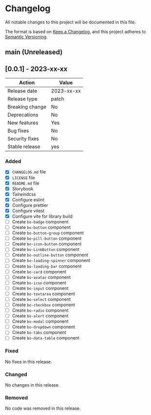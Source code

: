 # Changelog

All notable changes to this project will be documented in this file.

The format is based on [Keep a Changelog](https://keepachangelog.com/en/1.0.0/), and this project adheres to [Semantic Versioning](https://semver.org/spec/v2.0.0.html).

## main (Unreleased)

## [0.0.1] - 2023-xx-xx

| Action          | Value      |
| --------------- | ---------- |
| Release date    | 2023-xx-xx |
| Release type    | patch      |
| Breaking change | No         |
| Deprecations    | No         |
| New features    | Yes        |
| Bug fixes       | No         |
| Security fixes  | No         |
| Stable release  | yes        |

### Added

- [x] `CHANGELOG.md` file
- [x] `LICENSE` file
- [x] `README.md` file
- [x] Storybook
- [x] Tailwindcss
- [x] Configure eslint
- [x] Configure prettier
- [x] Configure vitest
- [x] Configure vite for library build
- [ ] Create `bo-badge` component
- [ ] Create `bo-button` component
- [ ] Create `bo-button-group` component
- [ ] Create `bo-pill-button` component
- [ ] Create `bo-icon-button` component
- [ ] Create `bo-LinkButton` component
- [ ] Create `bo-outline-button` component
- [ ] Create `bo-loading-spinner` component
- [ ] Create `bo-loading-bar` component
- [ ] Create `bo-card` component
- [ ] Create `bo-avatar` component
- [ ] Create `bo-icon` component
- [ ] Create `bo-input` component
- [ ] Create `bo-textarea` component
- [ ] Create `bo-select` component
- [ ] Create `bo-checkbox` component
- [ ] Create `bo-radio` component
- [ ] Create `bo-alert` component
- [ ] Create `bo-modal` component
- [ ] Create `bo-dropdown` component
- [ ] Create `bo-tabs` component
- [ ] Create `bo-data-table` component

### Fixed

No fixes in this release.

### Changed

No changes in this release.

### Removed

No code was removed in this release.
